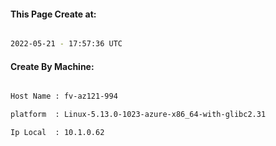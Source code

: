 
   
#### This Page Create at:

```bash

2022-05-21 - 17:57:36 UTC

```

#### Create By Machine:

```bash

Host Name : fv-az121-994

platform  : Linux-5.13.0-1023-azure-x86_64-with-glibc2.31

Ip Local  : 10.1.0.62

```

